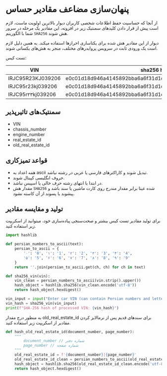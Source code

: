 # پنهان‌سازی مضاعف مقادیر حساس

از آنجا که حساسیت حفظ اطلاعات شخصی کاربران دیوار بالاترین اولویت ماست، لازم است پیش از قرار دادن کلیدهای سمنتیک زیر در افزونه، این مقادیر یک مرحله در سرور شما با الگوریتم `SHA256` هش شوند.

دیوار از این مقادیر هش شده برای یکتاسازی احرازها استفاده میکند. به همین دلیل لازم است یک ورودی ثابت در سرویس پروایدرهای مختلف، منجر به هش‌های یکسانی شوند.

تست کیس:

| VIN               | sha256 hash hex                                                  |
| ----------------- | ---------------------------------------------------------------- |
| IRJC95R23KJ039206 | e0c01d18d946a4145892bba6a6f31d1c0bc16de04f3df3d3ccd3adfe63e838bf |
| IRJC95r23kj039206 | e0c01d18d946a4145892bba6a6f31d1c0bc16de04f3df3d3ccd3adfe63e838bf |
| IRJC95r۲۳kj039206 | e0c01d18d946a4145892bba6a6f31d1c0bc16de04f3df3d3ccd3adfe63e838bf |

## سمنتیک‌های تاثیرپذیر

- VIN
- chassis_number
- engine_number
- real_estate_id
- old_real_estate_id

## قواعد تمیزکاری

- همه اعداد به ascii تبدیل شوند و کاراکتر‌های فارسی یا عربی در رشته نباشد.
- حروف انگلیسی کپیتال شوند.
- در ابتدا یا انتهای رشته حرف خالی یا اسپیس نباشد.
- مقدار هش `SHA256` شده عینا برابر مقدار مندرج روی کارت ماشین یا سند باشد و پیشوند یا پسوند از آن کاسته نشود.

## تولید و مقایسه مقادیر

برای تولید مقادیر تست کیس بیشتر و صحت‌سنجی پیاده‌سازی خود، میتوانید از اسکریپت زیر استفاده کنید.

```python
import hashlib

def persian_numbers_to_ascii(text):
    persian_to_ascii = {
        '۰': '0', '۱': '1', '۲': '2', '۳': '3', '۴': '4',
        '۵': '5', '۶': '6', '۷': '7', '۸': '8', '۹': '9'
    }
    return ''.join(persian_to_ascii.get(ch, ch) for ch in text)

def sha256_vin(vin):
    vin_clean = persian_numbers_to_ascii(vin.strip().upper())
    hash_object = hashlib.sha256(vin_clean.encode('utf-8'))
    return hash_object.hexdigest()

vin_input = input("Enter car VIN (can contain Persian numbers and letters): ")
vin_hash = sha256_vin(vin_input)
print(f"SHA-256 hash of processed VIN: {vin_hash}")
```

به منظور درج مقدار old_real_estate_id برای سند‌های قدیم پس از نرمالایز کردن مقادیر از اسکریپت زیر استفاده کنید.

```python
def hash_old_real_estate_id(document_number, page_number):
    """
        document_number // شماره دفتر
        page_number // شماره صفحه
    """
    old_real_estate_id = f'{document_number}|{page_number}'
    old_real_estate_id_clean = persian_numbers_to_ascii(old_real_estate_id.strip().upper())
    hash_object = hashlib.sha256(old_real_estate_id_clean.encode('utf-8'))
    return hash_object.hexdigest()
```
